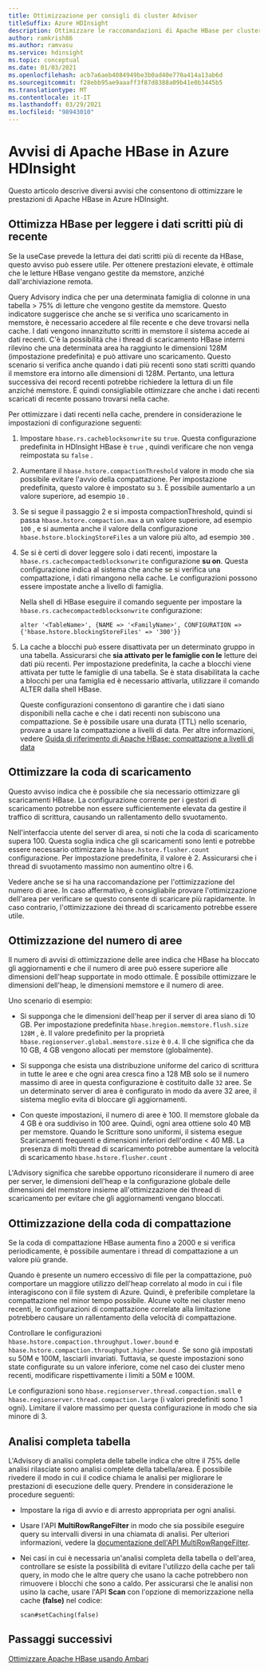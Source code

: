 ```yaml
---
title: Ottimizzazione per consigli di cluster Advisor
titleSuffix: Azure HDInsight
description: Ottimizzare le raccomandazioni di Apache HBase per cluster Advisor in Azure HDInsight.
author: ramkrish86
ms.author: ramvasu
ms.service: hdinsight
ms.topic: conceptual
ms.date: 01/03/2021
ms.openlocfilehash: acb7a6aeb4084949be3b0ad40e770a414a13ab6d
ms.sourcegitcommit: f28ebb95ae9aaaff3f87d8388a09b41e0b3445b5
ms.translationtype: MT
ms.contentlocale: it-IT
ms.lasthandoff: 03/29/2021
ms.locfileid: "98943010"
---
```

# <a name="apache-hbase-advisories-in-azure-hdinsight"></a>Avvisi di Apache HBase in Azure HDInsight

Questo articolo descrive diversi avvisi che consentono di ottimizzare le prestazioni di Apache HBase in Azure HDInsight. 

## <a name="optimize-hbase-to-read-most-recently-written-data"></a>Ottimizza HBase per leggere i dati scritti più di recente

Se la useCase prevede la lettura dei dati scritti più di recente da HBase, questo avviso può essere utile. Per ottenere prestazioni elevate, è ottimale che le letture HBase vengano gestite da memstore, anziché dall'archiviazione remota.

Query Advisory indica che per una determinata famiglia di colonne in una tabella > 75% di letture che vengono gestite da memstore. Questo indicatore suggerisce che anche se si verifica uno scaricamento in memstore, è necessario accedere al file recente e che deve trovarsi nella cache. I dati vengono innanzitutto scritti in memstore il sistema accede ai dati recenti. C'è la possibilità che i thread di scaricamento HBase interni rilevino che una determinata area ha raggiunto le dimensioni 128M (impostazione predefinita) e può attivare uno scaricamento. Questo scenario si verifica anche quando i dati più recenti sono stati scritti quando il memstore era intorno alle dimensioni di 128M. Pertanto, una lettura successiva dei record recenti potrebbe richiedere la lettura di un file anziché memstore. È quindi consigliabile ottimizzare che anche i dati recenti scaricati di recente possano trovarsi nella cache.

Per ottimizzare i dati recenti nella cache, prendere in considerazione le impostazioni di configurazione seguenti:

1. Impostare `hbase.rs.cacheblocksonwrite` su `true`. Questa configurazione predefinita in HDInsight HBase è `true` , quindi verificare che non venga reimpostata su `false` .

2. Aumentare il `hbase.hstore.compactionThreshold` valore in modo che sia possibile evitare l'avvio della compattazione. Per impostazione predefinita, questo valore è impostato su `3`. È possibile aumentarlo a un valore superiore, ad esempio `10` .

3. Se si segue il passaggio 2 e si imposta compactionThreshold, quindi si passa `hbase.hstore.compaction.max` a un valore superiore, ad esempio `100` , e si aumenta anche il valore della configurazione `hbase.hstore.blockingStoreFiles` a un valore più alto, ad esempio `300` .

4. Se si è certi di dover leggere solo i dati recenti, impostare la `hbase.rs.cachecompactedblocksonwrite` configurazione **su on**. Questa configurazione indica al sistema che anche se si verifica una compattazione, i dati rimangono nella cache. Le configurazioni possono essere impostate anche a livello di famiglia. 

   Nella shell di HBase eseguire il comando seguente per impostare la `hbase.rs.cachecompactedblocksonwrite` configurazione:
   
   ```
   alter '<TableName>', {NAME => '<FamilyName>', CONFIGURATION => {'hbase.hstore.blockingStoreFiles' => '300'}}
   ```

5. La cache a blocchi può essere disattivata per un determinato gruppo in una tabella. Assicurarsi che **sia attivato per le famiglie con le** letture dei dati più recenti. Per impostazione predefinita, la cache a blocchi viene attivata per tutte le famiglie di una tabella. Se è stata disabilitata la cache a blocchi per una famiglia ed è necessario attivarla, utilizzare il comando ALTER dalla shell HBase.

   Queste configurazioni consentono di garantire che i dati siano disponibili nella cache e che i dati recenti non subiscono una compattazione. Se è possibile usare una durata (TTL) nello scenario, provare a usare la compattazione a livelli di data. Per altre informazioni, vedere [Guida di riferimento di Apache HBase: compattazione a livelli di data](https://hbase.apache.org/book.html#ops.date.tiered)  

## <a name="optimize-the-flush-queue"></a>Ottimizzare la coda di scaricamento

Questo avviso indica che è possibile che sia necessario ottimizzare gli scaricamenti HBase. La configurazione corrente per i gestori di scaricamento potrebbe non essere sufficientemente elevata da gestire il traffico di scrittura, causando un rallentamento dello svuotamento.

Nell'interfaccia utente del server di area, si noti che la coda di scaricamento supera 100. Questa soglia indica che gli scaricamenti sono lenti e potrebbe essere necessario ottimizzare la   `hbase.hstore.flusher.count` configurazione. Per impostazione predefinita, il valore è 2. Assicurarsi che i thread di svuotamento massimo non aumentino oltre i 6.

Vedere anche se si ha una raccomandazione per l'ottimizzazione del numero di aree. In caso affermativo, è consigliabile provare l'ottimizzazione dell'area per verificare se questo consente di scaricare più rapidamente. In caso contrario, l'ottimizzazione dei thread di scaricamento potrebbe essere utile.

## <a name="region-count-tuning"></a>Ottimizzazione del numero di aree

Il numero di avvisi di ottimizzazione delle aree indica che HBase ha bloccato gli aggiornamenti e che il numero di aree può essere superiore alle dimensioni dell'heap supportate in modo ottimale. È possibile ottimizzare le dimensioni dell'heap, le dimensioni memstore e il numero di aree.

Uno scenario di esempio:

- Si supponga che le dimensioni dell'heap per il server di area siano di 10 GB. Per impostazione predefinita `hbase.hregion.memstore.flush.size` `128M` , è. Il valore predefinito per la proprietà `hbase.regionserver.global.memstore.size` è `0.4`. Il che significa che da 10 GB, 4 GB vengono allocati per memstore (globalmente).

- Si supponga che esista una distribuzione uniforme del carico di scrittura in tutte le aree e che ogni area cresca fino a 128 MB solo se il numero massimo di aree in questa configurazione è costituito dalle `32` aree. Se un determinato server di area è configurato in modo da avere 32 aree, il sistema meglio evita di bloccare gli aggiornamenti.

- Con queste impostazioni, il numero di aree è 100. Il memstore globale da 4 GB è ora suddiviso in 100 aree. Quindi, ogni area ottiene solo 40 MB per memstore. Quando le Scritture sono uniformi, il sistema esegue Scaricamenti frequenti e dimensioni inferiori dell'ordine < 40 MB. La presenza di molti thread di scaricamento potrebbe aumentare la velocità di scaricamento `hbase.hstore.flusher.count` .

L'Advisory significa che sarebbe opportuno riconsiderare il numero di aree per server, le dimensioni dell'heap e la configurazione globale delle dimensioni del memstore insieme all'ottimizzazione dei thread di scaricamento per evitare che gli aggiornamenti vengano bloccati.

## <a name="compaction-queue-tuning"></a>Ottimizzazione della coda di compattazione

Se la coda di compattazione HBase aumenta fino a 2000 e si verifica periodicamente, è possibile aumentare i thread di compattazione a un valore più grande.

Quando è presente un numero eccessivo di file per la compattazione, può comportare un maggiore utilizzo dell'heap correlato al modo in cui i file interagiscono con il file system di Azure. Quindi, è preferibile completare la compattazione nel minor tempo possibile. Alcune volte nei cluster meno recenti, le configurazioni di compattazione correlate alla limitazione potrebbero causare un rallentamento della velocità di compattazione.

Controllare le configurazioni `hbase.hstore.compaction.throughput.lower.bound` e `hbase.hstore.compaction.throughput.higher.bound` . Se sono già impostati su 50M e 100M, lasciarli invariati. Tuttavia, se queste impostazioni sono state configurate su un valore inferiore, come nel caso dei cluster meno recenti, modificare rispettivamente i limiti a 50M e 100M.

Le configurazioni sono `hbase.regionserver.thread.compaction.small` e `hbase.regionserver.thread.compaction.large` (i valori predefiniti sono 1 ogni).
Limitare il valore massimo per questa configurazione in modo che sia minore di 3.

## <a name="full-table-scan"></a>Analisi completa tabella

L'Advisory di analisi completa delle tabelle indica che oltre il 75% delle analisi rilasciate sono analisi complete della tabella/area. È possibile rivedere il modo in cui il codice chiama le analisi per migliorare le prestazioni di esecuzione delle query. Prendere in considerazione le procedure seguenti:

* Impostare la riga di avvio e di arresto appropriata per ogni analisi.

* Usare l'API **MultiRowRangeFilter** in modo che sia possibile eseguire query su intervalli diversi in una chiamata di analisi. Per ulteriori informazioni, vedere la [documentazione dell'API MultiRowRangeFilter](https://hbase.apache.org/2.1/apidocs/org/apache/hadoop/hbase/filter/MultiRowRangeFilter.html).

* Nei casi in cui è necessaria un'analisi completa della tabella o dell'area, controllare se esiste la possibilità di evitare l'utilizzo della cache per tali query, in modo che le altre query che usano la cache potrebbero non rimuovere i blocchi che sono a caldo. Per assicurarsi che le analisi non usino la cache, usare l'API **Scan** con l'opzione di memorizzazione nella cache **(false)** nel codice: 

   ```
   scan#setCaching(false)
   ```
   
## <a name="next-steps"></a>Passaggi successivi

[Ottimizzare Apache HBase usando Ambari](../optimize-hbase-ambari.md)
